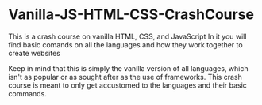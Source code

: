 # Vanilla-JS-HTML-CSS-CrashCourse

This is a crash course on vanilla HTML, CSS, and JavaScript
In it you will find basic comands on all the languages and how they work together to create websites

Keep in mind that this is simply the vanilla version of all languages, which isn't as popular or as sought after as the use of frameworks.
This crash course is meant to only get accustomed to the languages and their basic commands.
